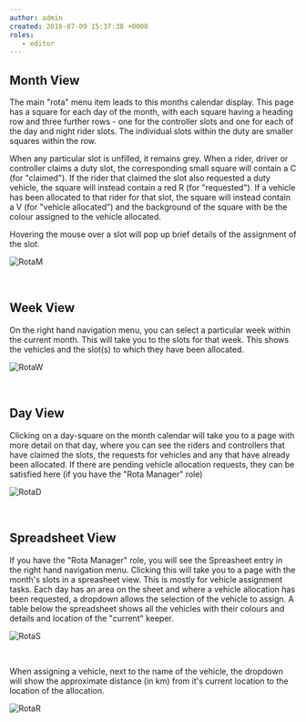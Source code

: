 ```yaml
---
author: admin
created: 2016-07-09 15:37:38 +0000
roles:
   - editor
---
```


Month View
----------------
The main "rota" menu item leads to this months calendar display. This page has a square for each day of the month, with each square having a heading row and three further rows - one for the controller slots and one for each of the day and night rider slots. The individual slots within the duty are smaller squares within the row.

When any particular slot is unfilled, it remains grey. When a rider, driver or controller claims a duty slot, the corresponding small square will contain a C (for "claimed"). If the rider that claimed the slot also requested a duty vehicle, the square will instead contain a red R (for "requested"). If a vehicle has been allocated to that rider for that slot, the square will instead contain a V (for "vehicle allocated") and the background of the square with be the colour assigned to the vehicle allocated.

Hovering the mouse over a slot will pop up brief details of the assignment of the slot.

![RotaM]([%links.assets%]rota-tip.png)


<p>&nbsp;<p>


Week View
---------------
On the right hand navigation menu, you can select a particular week within the current month. This will take you to the slots for that week. This shows the vehicles and the slot(s) to which they have been allocated.

![RotaW]([%links.assets%]rota-week.png)

<p>&nbsp;<p>


Day View
-------------
Clicking on a day-square on the month calendar will take you to a page with more detail on that day, where you can see the riders and controllers that have claimed the slots, the requests for vehicles and any that have already been allocated. If there are pending vehicle allocation requests, they can be satisfied here (if you have the "Rota Manager" role)

![RotaD]([%links.assets%]rota-day.png)


<p>&nbsp;<p>


Spreadsheet View
-------------------------
If you have the "Rota Manager" role, you will see the Spreasheet entry in the right hand navigation menu. Clicking this will take you to a page with the month's slots in a spreasheet view. This is mostly for vehicle assignment tasks. Each day has an area on the sheet and where a vehicle allocation has been requested, a dropdown allows the selection of the vehicle to assign. A table below the spreadsheet shows all the vehicles with their colours and details and location of the "current" keeper.

![RotaS]([%links.assets%]rota-sheet.png)

<p>&nbsp;<p>
When assigning a vehicle, next to the name of the vehicle, the dropdown will show the approximate distance (in km) from it's current location to the location of the allocation.

![RotaR]([%links.assets%]rota-distance.png)

